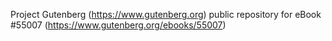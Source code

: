 Project Gutenberg (https://www.gutenberg.org) public repository for
eBook #55007 (https://www.gutenberg.org/ebooks/55007)
